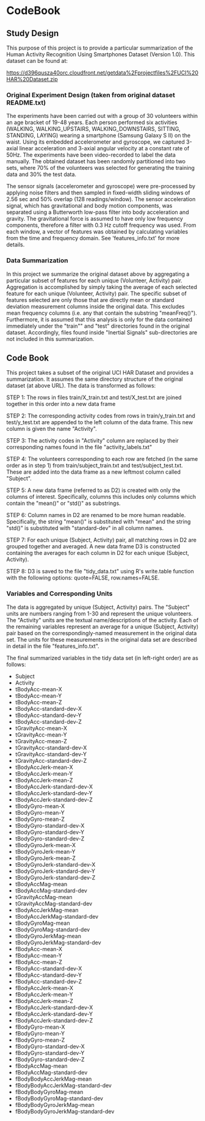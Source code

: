 CodeBook
====================

## Study Design

This purpose of this project is to provide a particular summarization of the Human Activity Recognition Using Smartphones Dataset (Version 1.0). This dataset can be found at:

https://d396qusza40orc.cloudfront.net/getdata%2Fprojectfiles%2FUCI%20HAR%20Dataset.zip 

### Original Experiment Design (taken from original dataset README.txt)

The experiments have been carried out with a group of 30 volunteers within an age bracket of 19-48 years. Each person performed six activities (WALKING, WALKING_UPSTAIRS, WALKING_DOWNSTAIRS, SITTING, STANDING, LAYING) wearing a smartphone (Samsung Galaxy S II) on the waist. Using its embedded accelerometer and gyroscope, we captured 3-axial linear acceleration and 3-axial angular velocity at a constant rate of 50Hz. The experiments have been video-recorded to label the data manually. The obtained dataset has been randomly partitioned into two sets, where 70% of the volunteers was selected for generating the training data and 30% the test data. 

The sensor signals (accelerometer and gyroscope) were pre-processed by applying noise filters and then sampled in fixed-width sliding windows of 2.56 sec and 50% overlap (128 readings/window). The sensor acceleration signal, which has gravitational and body motion components, was separated using a Butterworth low-pass filter into body acceleration and gravity. The gravitational force is assumed to have only low frequency components, therefore a filter with 0.3 Hz cutoff frequency was used. From each window, a vector of features was obtained by calculating variables from the time and frequency domain. See 'features_info.txt' for more details. 

### Data Summarization

In this project we summarize the original dataset above by aggregating a particular subset of features for each unique (Volunteer, Activity) pair. Aggregation is accomplished by simply taking the average of each selected feature for each unique (Volunteer, Activity) pair. The specific subset of features selected are only those that are directly mean or standard deviation measurement columns inside the original data. This excludes mean frequency columns (i.e. any that contain the substring "meanFreq()"). Furthermore, it is assumed that this analysis is only for the data contained immediately under the "train"" and "test" directories found in the original dataset. Accordingly, files found inside "Inertial Signals" sub-directories are not included in this summarization.

## Code Book

This project takes a subset of the original UCI HAR Dataset and provides a summarization. It assumes the same directory structure of the original dataset (at above URL). The data is transformed as follows:

STEP 1: The rows in files train/X_train.txt and test/X_test.txt are joined together in this order into a new data frame

STEP 2: The corresponding activity codes from rows in train/y_train.txt and test/y_test.txt are appended to the left column of the data frame. This new column is given the name "Activity".

STEP 3: The activity codes in "Activity" column are replaced by their corresponding names found in the file "activity_labels.txt"

STEP 4: The volunteers corresponding to each row are fetched (in the same order as in step 1) from train/subject_train.txt and test/subject_test.txt. These are added into the data frame as a new leftmost column called "Subject".

STEP 5: A new data frame (referred to as D2) is created with only the columns of interest. Specifically, columns this includes only columns which contain the "mean()" or "std()" as substrings.

STEP 6: Column names in D2 are renamed to be more human readable. Specifically, the string "mean()" is substituted with "mean" and the string "std()" is substituted with "standard-dev" in all column names.

STEP 7: For each unique (Subject, Activity) pair, all matching rows in D2 are grouped together and averaged. A new data frame D3 is constructed containing the averages for each column in D2 for each unique (Subject, Activity).

STEP 8: D3 is saved to the file "tidy_data.txt" using R's write.table function with the following options: quote=FALSE, row.names=FALSE.

### Variables and Corresponding Units

The data is aggregated by unique (Subject, Activity) pairs. The "Subject" units are numbers ranging from 1-30 and represent the unique volunteers. The "Activity" units are the textual name/descriptions of the activity. Each of the remaining variables represent an average for a unique (Subject, Activity) pair based on the correspondingly-named  measurement in the original data set. The units for these measurements in the original data set are described in detail in the file "features_info.txt".

The final summarized variables in the tidy data set (in left-right order) are as follows:

* Subject
* Activity
* tBodyAcc-mean-X
* tBodyAcc-mean-Y
* tBodyAcc-mean-Z
* tBodyAcc-standard-dev-X
* tBodyAcc-standard-dev-Y
* tBodyAcc-standard-dev-Z
* tGravityAcc-mean-X
* tGravityAcc-mean-Y
* tGravityAcc-mean-Z
* tGravityAcc-standard-dev-X
* tGravityAcc-standard-dev-Y
* tGravityAcc-standard-dev-Z
* tBodyAccJerk-mean-X
* tBodyAccJerk-mean-Y
* tBodyAccJerk-mean-Z
* tBodyAccJerk-standard-dev-X
* tBodyAccJerk-standard-dev-Y
* tBodyAccJerk-standard-dev-Z
* tBodyGyro-mean-X
* tBodyGyro-mean-Y
* tBodyGyro-mean-Z
* tBodyGyro-standard-dev-X
* tBodyGyro-standard-dev-Y
* tBodyGyro-standard-dev-Z
* tBodyGyroJerk-mean-X
* tBodyGyroJerk-mean-Y
* tBodyGyroJerk-mean-Z
* tBodyGyroJerk-standard-dev-X
* tBodyGyroJerk-standard-dev-Y
* tBodyGyroJerk-standard-dev-Z
* tBodyAccMag-mean
* tBodyAccMag-standard-dev
* tGravityAccMag-mean
* tGravityAccMag-standard-dev
* tBodyAccJerkMag-mean
* tBodyAccJerkMag-standard-dev
* tBodyGyroMag-mean
* tBodyGyroMag-standard-dev
* tBodyGyroJerkMag-mean
* tBodyGyroJerkMag-standard-dev
* fBodyAcc-mean-X
* fBodyAcc-mean-Y
* fBodyAcc-mean-Z
* fBodyAcc-standard-dev-X
* fBodyAcc-standard-dev-Y
* fBodyAcc-standard-dev-Z
* fBodyAccJerk-mean-X
* fBodyAccJerk-mean-Y
* fBodyAccJerk-mean-Z
* fBodyAccJerk-standard-dev-X
* fBodyAccJerk-standard-dev-Y
* fBodyAccJerk-standard-dev-Z
* fBodyGyro-mean-X
* fBodyGyro-mean-Y
* fBodyGyro-mean-Z
* fBodyGyro-standard-dev-X
* fBodyGyro-standard-dev-Y
* fBodyGyro-standard-dev-Z
* fBodyAccMag-mean
* fBodyAccMag-standard-dev
* fBodyBodyAccJerkMag-mean
* fBodyBodyAccJerkMag-standard-dev
* fBodyBodyGyroMag-mean
* fBodyBodyGyroMag-standard-dev
* fBodyBodyGyroJerkMag-mean
* fBodyBodyGyroJerkMag-standard-dev